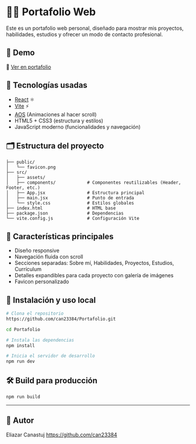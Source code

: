# 🧑‍💻 Portafolio Web

Este es un portafolio web personal, diseñado para mostrar mis proyectos, habilidades, estudios y ofrecer un modo de contacto profesional.

## 🚀 Demo

🔗 [Ver en portafolio](https://calicheoficial.lat/23384/Portfolio/) 

## 🧱 Tecnologías usadas

- [React](https://reactjs.org/) ⚛️
- [Vite](https://vitejs.dev/) ⚡
- [AOS](https://michalsnik.github.io/aos/) (Animaciones al hacer scroll)
- HTML5 + CSS3 (estructura y estilos)
- JavaScript moderno (funcionalidades y navegación)

## 🗂️ Estructura del proyecto

```
├── public/
│   └── favicon.png
├── src/
│   ├── assets/                
│   ├── components/            # Componentes reutilizables (Header, Footer, etc.)
│   ├── App.jsx                # Estructura principal
│   ├── main.jsx               # Punto de entrada
│   └── style.css              # Estilos globales
├── index.html                 # HTML base
├── package.json               # Dependencias
└── vite.config.js             # Configuración Vite
```

## 🧠 Características principales

- Diseño responsive
- Navegación fluida con scroll
- Secciones separadas: Sobre mí, Habilidades, Proyectos, Estudios, Currículum
- Detalles expandibles para cada proyecto con galería de imágenes
- Favicon personalizado

## 🔧 Instalación y uso local

```bash
# Clona el repositorio
https://github.com/can23384/Portafolio.git

cd Portafolio

# Instala las dependencias
npm install

# Inicia el servidor de desarrollo
npm run dev
```

## 🛠️ Build para producción

```bash
npm run build
```

---

## 📄 Autor
Eliazar Canastuj https://github.com/can23384
